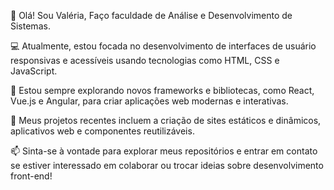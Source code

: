 👋 Olá! Sou Valéria, Faço faculdade de Análise e Desenvolvimento de Sistemas.

💻 Atualmente, estou focada no desenvolvimento de interfaces de usuário responsivas e acessíveis usando tecnologias como HTML, CSS e JavaScript.

🌱 Estou sempre explorando novos frameworks e bibliotecas, como React, Vue.js e Angular, para criar aplicações web modernas e interativas.

🚀 Meus projetos recentes incluem a criação de sites estáticos e dinâmicos, aplicativos web e componentes reutilizáveis.

📫 Sinta-se à vontade para explorar meus repositórios e entrar em contato se estiver interessado em colaborar ou trocar ideias sobre desenvolvimento front-end!


